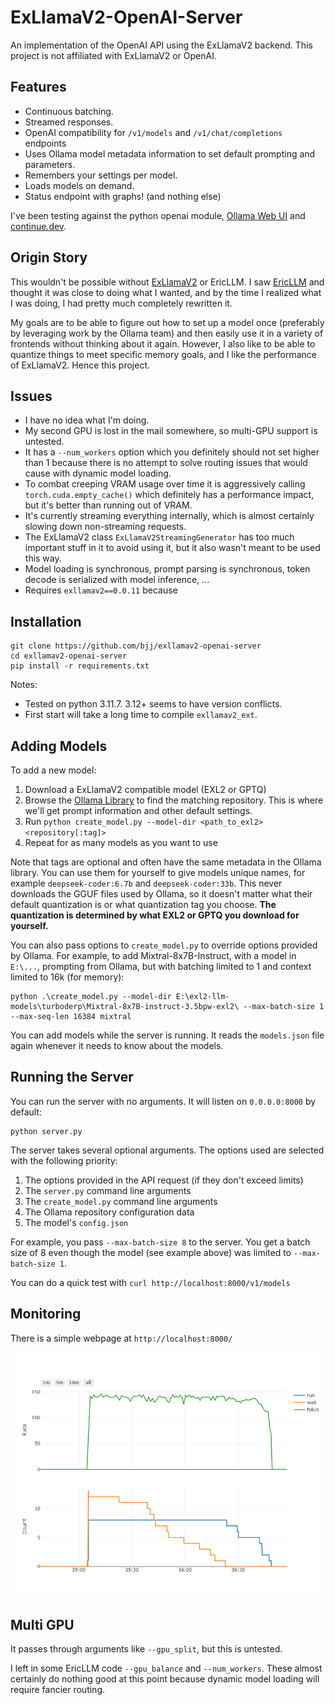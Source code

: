# ExLlamaV2-OpenAI-Server

An implementation of the OpenAI API using the ExLlamaV2 backend.
This project is not affiliated with ExLlamaV2 or OpenAI.

## Features

* Continuous batching.
* Streamed responses.
* OpenAI compatibility for `/v1/models` and `/v1/chat/completions` endpoints
* Uses Ollama model metadata information to set default prompting and parameters.
* Remembers your settings per model.
* Loads models on demand.
* Status endpoint with graphs! (and nothing else)

I've been testing against the python openai module, [Ollama Web UI](https://github.com/ollama-webui/ollama-webui) and [continue.dev](https://continue.dev/).

## Origin Story

This wouldn't be possible without [ExLlamaV2](https://github.com/turboderp/exllamav2) or EricLLM. I saw [EricLLM](https://github.com/epolewski/EricLLM) and thought it was close to
doing what I wanted, and by the time I realized what I was doing, I had pretty much completely rewritten it.

My goals are to be able to figure out how to set up a model once (preferably by leveraging work by the Ollama team) and then easily use it in a variety of frontends without thinking about it again. However, I also like to be able to quantize things to meet specific memory goals, and I like the performance of ExLlamaV2. Hence this project.

## Issues

* I have no idea what I'm doing.
* My second GPU is lost in the mail somewhere, so multi-GPU support is untested.
* It has a `--num_workers` option which you definitely should not set higher than 1 because there is no attempt to solve routing issues that would cause with dynamic model loading.
* To combat creeping VRAM usage over time it is aggressively calling `torch.cuda.empty_cache()` which definitely has a performance impact, but it's better than running out of VRAM.
* It's currently streaming everything internally, which is almost certainly slowing down non-streaming requests.
* The ExLlamaV2 class `ExLlamaV2StreamingGenerator` has too much important stuff in it to avoid using it, but it also wasn't meant to be used this way.
* Model loading is synchronous, prompt parsing is synchronous, token decode is serialized with model inference, ...
* Requires `exllamav2==0.0.11` because 

## Installation

```
git clone https://github.com/bjj/exllamav2-openai-server
cd exllamav2-openai-server
pip install -r requirements.txt
```

Notes:
* Tested on python 3.11.7. 3.12+ seems to have version conflicts.
* First start will take a long time to compile `exllamav2_ext`.

## Adding Models

To add a new model:

1. Download a ExLlamaV2 compatible model (EXL2 or GPTQ)
2. Browse the [Ollama Library](https://ollama.ai/library) to find the matching repository. This is where we'll get prompt information and other default settings.
3. Run `python create_model.py --model-dir <path_to_exl2> <repository[:tag]>`
4. Repeat for as many models as you want to use

Note that tags are optional and often have the same metadata in the Ollama library. You can use them for yourself to give models unique names, for example `deepseek-coder:6.7b` and `deepseek-coder:33b`. This never downloads the GGUF files used by Ollama, so it doesn't matter what their default quantization is or what quantization tag you choose. **The quantization is determined by what EXL2 or GPTQ you download for yourself.**

You can also pass options to `create_model.py` to override options provided by Ollama. For example, to add Mixtral-8x7B-Instruct, with a model in `E:\...`, prompting from Ollama, but with batching limited to 1 and context limited to 16k (for memory):

```
python .\create_model.py --model-dir E:\exl2-llm-models\turboderp\Mixtral-8x7B-instruct-3.5bpw-exl2\ --max-batch-size 1 --max-seq-len 16384 mixtral
```

You can add models while the server is running. It reads the `models.json` file again whenever it needs to know about the models.

## Running the Server

You can run the server with no arguments. It will listen on `0.0.0.0:8000` by default:

```
python server.py
```

The server takes several optional arguments. The options used are selected with the following priority:

1. The options provided in the API request (if they don't exceed limits)
2. The `server.py` command line arguments
3. The `create_model.py` command line arguments
4. The Ollama repository configuration data
5. The model's `config.json`

For example, you pass `--max-batch-size 8` to the server. You get a batch size of 8 even though the model (see example above) was limited to `--max-batch-size 1`.

You can do a quick test with `curl http://localhost:8000/v1/models`

## Monitoring

There is a simple webpage at `http://localhost:8000/`

![screenshot](batchplot.png)

## Multi GPU

It passes through arguments like `--gpu_split`, but this is untested.

I left in some EricLLM code `--gpu_balance` and `--num_workers`. These almost certainly do nothing good at this point because dynamic model loading will require fancier routing.
